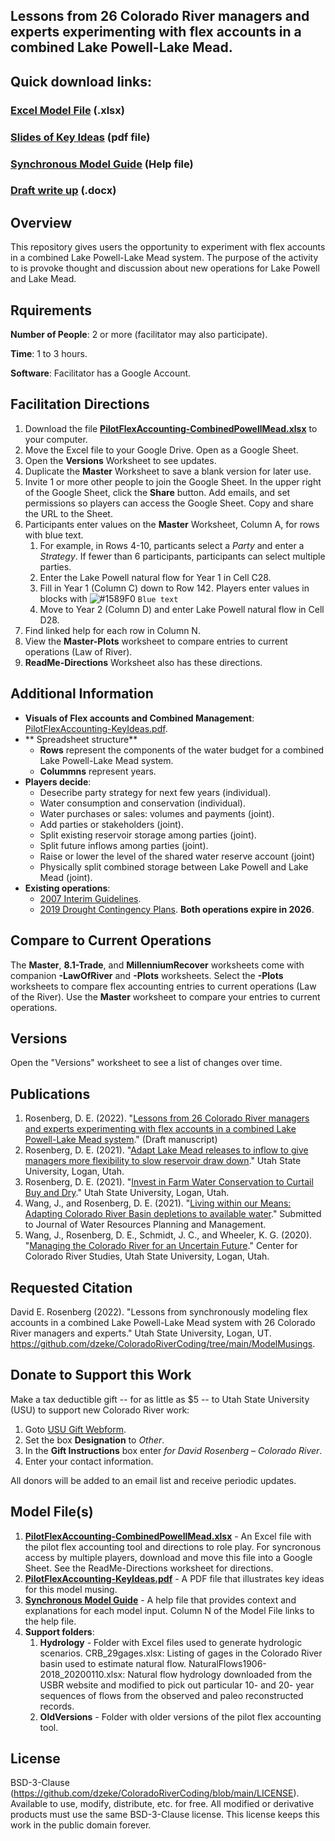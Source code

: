 ## Lessons from 26 Colorado River managers and experts experimenting with flex accounts in a combined Lake Powell-Lake Mead. 

## Quick download links:
### [Excel Model File](https://github.com/dzeke/ColoradoRiverCoding/raw/main/ModelMusings/PilotFlexAccounting-CombinedPowellMead.xlsx) (.xlsx)
### [Slides of Key Ideas](https://github.com/dzeke/ColoradoRiverCoding/raw/main/ModelMusings/PilotFlexAccounting-KeyIdeas.pdf) (pdf file)
### [Synchronous Model Guide](https://github.com/dzeke/ColoradoRiverCoding/blob/main/ModelMusings/Support/ModelGuide/ModelGuide-CombinedLakePowellLakeMead.md) (Help file)
### [Draft write up](https://github.com/dzeke/ColoradoRiverCoding/raw/main/BlogDrafts/3-LessonsFromSynchronouslyModelCombinedLakePowellLakeMeadSystemWith26ColoradoRiverManagersExperts.docx) (.docx)

## Overview														
This repository gives users the opportunity to experiment with flex accounts in a combined Lake Powell-Lake Mead system. The purpose of the activity to is provoke thought and discussion about new operations for Lake Powell and Lake Mead.

## Rquirements
**Number of People**: 2 or more (facilitator may also participate).

**Time**: 1 to 3 hours.

**Software**: Facilitator has a Google Account.

## Facilitation Directions
1. Download the file **[PilotFlexAccounting-CombinedPowellMead.xlsx](https://github.com/dzeke/ColoradoRiverCoding/raw/main/ModelMusings/PilotFlexAccounting-CombinedPowellMead.xlsx)** to your computer.
1. Move the Excel file to your Google Drive. Open as a Google Sheet.
1. Open the **Versions** Worksheet to see updates.
1. Duplicate the **Master** Worksheet to save a blank version for later use. 
1. Invite 1 or more other people to join the Google Sheet. In the upper right of the Google Sheet, click the **Share** button. Add emails, and set permissions so players can access the Google Sheet. Copy and share the URL to the Sheet. 
1. Participants enter values on the **Master** Worksheet, Column A, for rows with blue text.
   1. For example, in Rows 4-10, particants select a *Party* and enter a *Strategy*. If fewer than 6 participants, participants can select multiple parties.
   1. Enter the Lake Powell natural flow for Year 1 in Cell C28.
   1. Fill in Year 1 (Column C) down to Row 142. Players enter values in blocks with ![#1589F0](https://via.placeholder.com/15/1589F0/000000?text=+) `Blue text`
   1. Move to Year 2 (Column D) and enter Lake Powell natural flow in Cell D28.
1. Find linked help for each row in Column N.
1. View the **Master-Plots** worksheet to compare entries to current operations (Law of River).
1. **ReadMe-Directions** Worksheet also has these directions.

## Additional Information
 
 * **Visuals of Flex accounts and Combined Management**: [PilotFlexAccounting-KeyIdeas.pdf](https://github.com/dzeke/ColoradoRiverCoding/raw/main/ModelMusings/PilotFlexAccounting-KeyIdeas.pdf).
 * ** Spreadsheet structure**
   * **Rows** represent the components of the water budget for a combined Lake Powell-Lake Mead system.
   * **Colummns** represent years. 
 * **Players decide**:
      * Desecribe party strategy for next few years (individual).
	  * Water consumption and conservation (individual).
	  * Water purchases or sales: volumes and payments (joint). 
      * Add parties or stakeholders (joint).
	  * Split existing reservoir storage among parties (joint).
	  * Split future inflows among parties (joint). 
	  * Raise or lower the level of the shared water reserve account (joint)
      * Physically split combined storage between Lake Powell and Lake Mead (joint). 
 * **Existing operations**:
	  * [2007 Interim Guidelines](https://www.usbr.gov/lc/region/programs/strategies/RecordofDecision.pdf).
	  * [2019 Drought Contingency Plans](https://www.usbr.gov/dcp/finaldocs.html). **Both operations expire in 2026**.
  
## Compare to Current Operations
The **Master**, **8.1-Trade**, and **MillenniumRecover** worksheets come with companion **-LawOfRiver** and **-Plots** worksheets. Select the **-Plots** worksheets to compare flex accounting entries to current operations (Law of the River). Use the **Master** worksheet to compare your entries to current operations.  

## Versions
Open the "Versions" worksheet to see a list of changes over time. 
 
## Publications
1. Rosenberg, D. E. (2022). "[Lessons from 26 Colorado River managers and experts experimenting with flex accounts in a combined Lake Powell-Lake Mead system](https://github.com/dzeke/ColoradoRiverCoding/raw/main/BlogDrafts/3-LessonsFromSynchronouslyModelCombinedLakePowellLakeMeadSystemWith26ColoradoRiverManagersExperts.docx)." (Draft manuscript)
1. Rosenberg, D. E. (2021). "[Adapt Lake Mead releases to inflow to give managers more flexibility to slow reservoir draw down](https://digitalcommons.usu.edu/water_pubs/170/)." Utah State University, Logan, Utah.
1. Rosenberg, D. E. (2021). "[Invest in Farm Water Conservation to Curtail Buy and Dry](https://digitalcommons.usu.edu/water_pubs/169/)." Utah State University, Logan, Utah.
1. Wang, J., and Rosenberg, D. E. (2021). "[Living within our Means: Adapting Colorado River Basin depletions to available water]( https://digitalcommons.usu.edu/water_pubs/171/)." Submitted to Journal of Water Resources Planning and Management.
1. Wang, J., Rosenberg, D. E., Schmidt, J. C., and Wheeler, K. G. (2020). "[Managing the Colorado River for an Uncertain Future](http://qcnr.usu.edu/coloradoriver/files/CCRS_White_Paper_3.pdf)." Center for Colorado River Studies, Utah State University, Logan, Utah.

## Requested Citation
David E. Rosenberg (2022). "Lessons from synchronously modeling flex accounts in a combined Lake Powell-Lake Mead system with 26 Colorado River managers and experts." Utah State University, Logan, UT. https://github.com/dzeke/ColoradoRiverCoding/tree/main/ModelMusings.

## Donate to Support this Work
Make a tax deductible gift -- for as little as $5 -- to Utah State University (USU) to support new Colorado River work:

1. Goto [USU Gift Webform](https://www.usu.edu/advancement/give/index).
1. Set the box **Designation** to *Other*. 
1. In the **Gift Instructions** box enter *for David Rosenberg – Colorado River*.
1. Enter your contact information.

All donors will be added to an email list and receive periodic updates.

## Model File(s)
1. **[PilotFlexAccounting-CombinedPowellMead.xlsx](https://github.com/dzeke/ColoradoRiverCoding/raw/main/ModelMusings/PilotFlexAccounting-CombinedPowellMead.xlsx)** - An Excel file with the pilot flex accounting tool and directions to role play. For syncronous access by multiple players, download and move this file into a Google Sheet. See the ReadMe-Directions worksheet for directions.
1. **[PilotFlexAccounting-KeyIdeas.pdf](https://github.com/dzeke/ColoradoRiverCoding/raw/main/ModelMusings/PilotFlexAccounting-KeyIdeas.pdf)** - A PDF file that illustrates key ideas for this model musing.
1. **[Synchronous Model Guide](https://github.com/dzeke/ColoradoRiverCoding/blob/main/ModelMusings/Support/ModelGuide/ModelGuide-CombinedLakePowellLakeMead.md)** - A help file that provides context and explanations for each model input. Column N of the Model File links to the help file.
1. **Support folders**:
   1. **Hydrology** - Folder with Excel files used to generate hydrologic scenarios. CRB_29gages.xlsx: Listing of gages in the Colorado River basin used to estimate natural flow. NaturalFlows1906-2018_20200110.xlsx: Natural flow hydrology downloaded from the USBR website and modified to pick out particular 10- and 20- year sequences of flows from the observed and paleo reconstructed records.
   1. **OldVersions** - Folder with older versions of the pilot flex accounting tool.

## License
BSD-3-Clause (https://github.com/dzeke/ColoradoRiverCoding/blob/main/LICENSE). Available to use, modify, distribute, etc. for free.
All modified or derivative products must use the same BSD-3-Clause license. This license keeps this work in the public domain forever.

